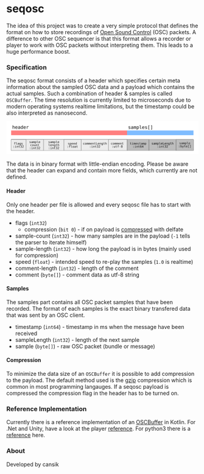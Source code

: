 # seqosc
The idea of this project was to create a very simple protocol that defines the format on how to store recordings of [Open Sound Control](http://opensoundcontrol.org/introduction-osc) (OSC) packets. A difference to other OSC sequencer is that this format allows a recorder or player to work with OSC packets without interpreting them. This leads to a huge performance boost.

### Specification

The seqosc format consists of a header which specifies certain meta information about the sampled OSC data and a payload which contains the actual samples. Such a combination of header & samples is called `OSCBuffer`. The time resolution is currently limited to microseconds due to modern operating systems realtime limitations, but the timestamp could be also interpreted as nanosecond.

![Protocol](docs/protocol.svg)

The data is in binary format with little-endian encoding. Please be aware that the header can expand and contain more fields, which currently are not defined.

#### Header

Only one header per file is allowed and every seqosc file has to start with the header. 

- flags (`int32`)
    - compression (`bit 0`) - if on payload is [compressed](#Compression) with delfate
- sample-count (`int32`) - how many samples are in the payload (`-1` tells the parser to iterate himself)
- sample-length (`int32`) - how long the payload is in bytes (mainly used for compression)
- speed (`float`) - intended speed to re-play the samples (`1.0` is realtime)
- comment-length (`int32`) - length of the comment
- comment (`byte[]`) - comment data as utf-8 string

#### Samples

The samples part contains all OSC packet samples that have been recorded. The format of each samples is the exact binary transfered data that was sent by an OSC client.

- timestamp (`int64`) - timestamp in ms when the message have been received
- sampleLength (`int32`) - length of the next sample
- sample (`byte[]`) - raw OSC packet (bundle or message)

#### Compression

To minimize the data size of an `OSCBuffer` it is possible to add compression to the payload. The default method used is the [gzip](https://en.wikipedia.org/wiki/Gzip) compression which is common in most programming langauges. If a seqosc payload is compressed the compression flag in the header has to be turned on.

### Reference Implementation
Currently there is a reference implementation of an [OSCBuffer](https://github.com/cansik/seqosc/blob/master/seqosclib/src/main/kotlin/ch/bildspur/seqosc/OSCBuffer.kt#L8) in Kotlin. For .Net and Unity, have a look at the player [reference](https://github.com/cansik/seqosc/blob/master/dotnet/OSCBuffer.cs). For python3 there is a [reference](https://github.com/cansik/seqosc/blob/master/python/seqosc/OSCBuffer.py) here.

### About
Developed by cansik
